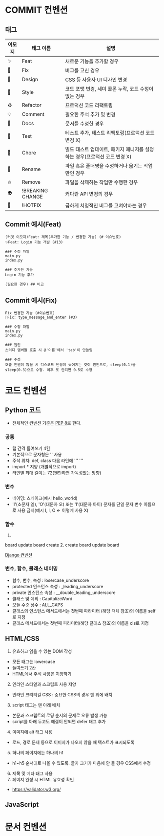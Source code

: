 # COMMIT 컨벤션
## 태그
|이모지|태그 이름        |           설명           |
|-----|----------------|--------------------------|
|✨   |Feat            | 새로운 기능을 추가할 경우  |
|🐛   |Fix             | 버그를 고친 경우            |
|💄   |Design          | CSS 등 사용자 UI 디자인 변경|
|🎨   |Style           | 코드 포맷 변경, 세미 콜론 누락, 코드 수정이 없는 경우|
|♻️    |Refactor        | 프로덕션 코드 리팩토링|
|💡   |Comment         | 필요한 주석 추가 및 변경|
|📝   |Docs            | 문서를 수정한 경우|
|🧪   |Test            | 테스트 추가, 테스트 리팩토링(프로덕션 코드 변경 X)|
|👷   |Chore           | 빌드 태스트 업데이트, 패키지 매니저를 설정하는 경우(프로덕션 코드 변경 X)|
|🚚   |Rename          | 파일 혹은 폴더명을 수정하거나 옮기는 작업만인 경우|
|🔥   |Remove          | 파일을 삭제하는 작업만 수행한 경우|
|👽️   |!BREAKING CHANGE| 커다란 API 변경의 경우|
|🐛   |!HOTFIX         | 급하게 치명적인 버그를 고쳐야하는 경우|


## Commit 예시(Feat)
```
(커밋 이모지)Feat: 제목(추가한 기능 / 변경한 기능) (# 이슈번호)
✨Feat: Login 기능 개발 (#13)

### 수정 파일
main.py
index.py

### 추가한 기능
Login 기능 추가

(필요한 경우) ## 비고
```
## Commit 예시(Fix)
```
Fix 변경한 기능 (#이슈번호)
🐛Fix: type_message_and_enter (#3)

### 수정 파일
main.py
index.py

### 원인
스터디 멤버들 호출 시 @'이름'에서 'tab'이 안눌림

### 수정
호출 인원이 많을 시 디스코드 반응이 늦어지는 것이 원인으로, sleep(0.1)을 sleep(0.3)으로 수정. 이후 또 안되면 0.5로 수정
```


# 코드 컨벤션
 ## Python 코드
  - 전체적인 컨벤션 기준은 [PEP 8](https://peps.python.org/pep-0008/)로 한다.

  ### 공통
   - 탭 간격 들여쓰기 4칸
   - 기본적으로 문자형은 '' 사용
   - 주석 위치: def, class 다음 라인에 ''' '''
   - import * 지양 (개별적으로 import)
   - 라인별 최대 길이는 72(왠만하면 가독성있는 방향)
   
  ### 변수
   - 네이밍: 스네이크(예시 hello_world)
   - 'l'(소문자 엘), 'O'(대문자 오) 또는 'I'(대문자 아이) 문자를 단일 문자 변수 이름으로 사용 금지(예시 I, l, O <- 이렇게 사용 X)

  ### 함수
1.
board update
board create
2.
create board
update board

[Django 컨벤션](https://docs.djangoproject.com/en/dev/internals/contributing/writing-code/coding-style/)

 ### 변수, 함수, 클래스 네이밍
- 함수, 변수, 속성 : losercase_underscore
- protected 인스턴스 속성 : _leading_underscore
- private 인스턴스 속성 : __double_leading_underscore
- 클래스 및 예외 : CapitalizeWord
- 모듈 수준 상수 : ALL_CAPS
- 클래스의 인스턴스 메서드에서는 첫번째 파라미터 (해당 객체 참조)의 이름을 self로 지정
- 클래스 메서드에서는 첫번째 파라미터(해당 클래스 참조)의 이름을 cls로 지정

 ## HTML/CSS 
 1. 유효하고 읽을 수 있는 DOM 작성
   - 모든 태그는 lowercase
   - 들여쓰기 2칸
   - HTML에서 주석 사용은 지양하기
 2. 인라인 스타일과 스크립트 사용 지양
   - 인라인 크리티컬 CSS : 중요한 CSS의 경우 맨 위에 배치
 3. script 태그는 맨 아래 배치
   - 본문과 스크립트의 로딩 순서의 문제로 오류 발생 가능
   - script를 아래 두고도 해결이 안되면 defer 태그 추가
 4. 이미지에 alt 태그 사용
   - 로드, 경로 문제 등으로 이미지가 나오지 않을 때 텍스트가 표시되도록
 5. 하나의 페이지에는 하나의 h1
   - h1~h5 순서대로 나올 수 있도록. 글자 크기가 마음에 안 들 경우 CSS에서 수정
 6. 제목 및 메타 태그 사용
 7. 페이지 완성 시 HTML 유효성 확인
   - https://validator.w3.org/

 ## JavaScript
 
# 문서 컨벤션